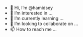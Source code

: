 - 👋 Hi, I’m @hamidsey
- 👀 I’m interested in ...
- 🌱 I’m currently learning ...
- 💞️ I’m looking to collaborate on ...
- 📫 How to reach me ...

<!---
hamidsey/hamidsey is a ✨ special ✨ repository because its `README.md` (this file) appears on your GitHub profile.
You can click the Preview link to take a look at your changes.
--->
